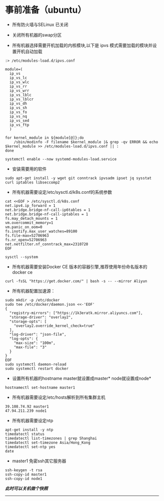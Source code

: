事前准备（ubuntu）
======

- 所有防火墙与SELinux 已关闭

- 关闭所有机器的swap分区

- 所有机器选择需要开机加载的内核模块,以下是 ipvs 模式需要加载的模块并设置开机自动加载

```
:> /etc/modules-load.d/ipvs.conf

module=(
  ip_vs
  ip_vs_lc
  ip_vs_wlc
  ip_vs_rr
  ip_vs_wrr
  ip_vs_lblc
  ip_vs_lblcr
  ip_vs_dh
  ip_vs_sh
  ip_vs_fo
  ip_vs_nq
  ip_vs_sed
  ip_vs_ftp
  )

for kernel_module in ${module[@]};do
    /sbin/modinfo -F filename $kernel_module |& grep -qv ERROR && echo $kernel_module >> /etc/modules-load.d/ipvs.conf || :
done

systemctl enable --now systemd-modules-load.service
```

- 安装需要用的软件

```
sudo apt-get install -y wget git conntrack ipvsadm ipset jq sysstat curl iptables libseccomp2
```
- 所有机器需要设定/etc/sysctl.d/k8s.conf的系统参数

```
cat <<EOF > /etc/sysctl.d/k8s.conf
net.ipv4.ip_forward = 1
net.bridge.bridge-nf-call-ip6tables = 1
net.bridge.bridge-nf-call-iptables = 1
fs.may_detach_mounts = 1
vm.overcommit_memory=1
vm.panic_on_oom=0
fs.inotify.max_user_watches=89100
fs.file-max=52706963
fs.nr_open=52706963
net.netfilter.nf_conntrack_max=2310720
EOF

sysctl --system
```

- 所有机器需要安装Docker CE 版本的容器引擎,推荐使用年份命名版本的docker ce

```
curl -fsSL "https://get.docker.com/" | bash -s -- --mirror Aliyun
```

- 所有机器配置加速源：

```
sudo mkdir -p /etc/docker
sudo tee /etc/docker/daemon.json <<-'EOF'
{
  "registry-mirrors": ["https://1k3eratk.mirror.aliyuncs.com"],
  "storage-driver": "overlay2",
  "storage-opts": [
    "overlay2.override_kernel_check=true"
  ],
  "log-driver": "json-file",
  "log-opts": {
    "max-size": "100m",
    "max-file": "3"
  }
}
EOF
sudo systemctl daemon-reload
sudo systemctl restart docker
```

- 设置所有机器的hostname
master就设置成master*
node就设置成node*

```
hostnamectl set-hostname master1
```

- 所有机器需要设定/etc/hosts解析到所有集群主机

```
39.108.74.92 master1
47.94.211.239 node1
```

- 所有机器需要设定ntp

```
apt-get install -y ntp
timedatectl status
timedatectl list-timezones | grep Shanghai
timedatectl set-timezone Asia/Hong_Kong
timedatectl set-ntp yes
date
```

- master1 免密ssh其它服务器

```
ssh-keygen -t rsa
ssh-copy-id master1
ssh-copy-id node1
```

***此时可以关机做个快照***


----------